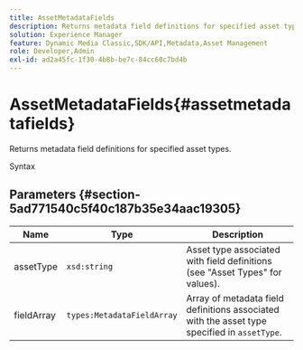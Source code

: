 ```yaml
---
title: AssetMetadataFields
description: Returns metadata field definitions for specified asset types.
solution: Experience Manager
feature: Dynamic Media Classic,SDK/API,Metadata,Asset Management
role: Developer,Admin
exl-id: ad2a45fc-1f30-4b8b-be7c-84cc60c7bd4b
---
```

# AssetMetadataFields{#assetmetadatafields}

Returns metadata field definitions for specified asset types.

 Syntax 

## Parameters {#section-5ad771540c5f40c187b35e34aac19305}

|  Name  | Type  | Description  |
|---|---|---|
|  assetType  | `xsd:string`  | Asset type associated with field definitions (see "Asset Types" for values).  |
|  fieldArray  | `types:MetadataFieldArray`  | Array of metadata field definitions associated with the asset type specified in `assetType`.  |
